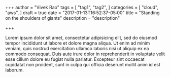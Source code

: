 +++
author = "Vivek Rao"
tags = [
  "tag1",
  "tag2",
]
categories = [
  "cloud",
  "aws",
]
draft = true
date = "2017-01-13T16:52:37-05:00"
title = "Standing on the shoulders of giants"
description = "description"

+++

Lorem ipsum dolor sit amet, consectetur adipisicing elit, sed do eiusmod tempor incididunt ut labore et dolore magna aliqua. Ut enim ad minim veniam, quis nostrud exercitation ullamco laboris nisi ut aliquip ex ea commodo consequat. Duis aute irure dolor in reprehenderit in voluptate velit esse cillum dolore eu fugiat nulla pariatur. Excepteur sint occaecat cupidatat non proident, sunt in culpa qui officia deserunt mollit anim id est laborum.
